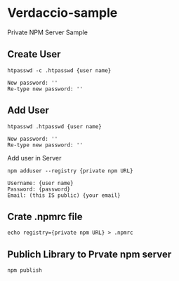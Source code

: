 # Verdaccio-sample

Private NPM Server Sample

## Create User

```cli
htpasswd -c .htpasswd {user name}

New password: ''
Re-type new password: ''
```

## Add User

```cli
htpasswd .htpasswd {user name}

New password: ''
Re-type new password: ''
```

Add user in Server

```cli
npm adduser --registry {private npm URL}

Username: {user name}
Password: {password}
Email: (this IS public) {your email}
```

## Crate .npmrc file

```cli
echo registry={private npm URL} > .npmrc
```

## Publich Library to Prvate npm server

```cli
npm publish
```

